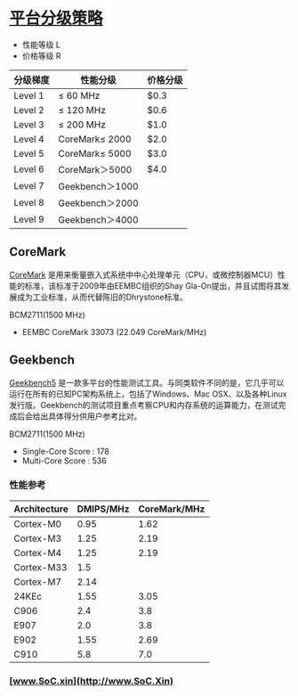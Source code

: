 ﻿# [平台分级策略](https://github.com/SoCXin/Level)

* 性能等级 L
* 价格等级 R

| 分级梯度 | 性能分级 | 价格分级 |
| ------- | -------- |  ------ |
| Level 1 | ≤ 60 MHz |   $0.3 |
| Level 2 | ≤ 120 MHz |  $0.6 |
| Level 3 | ≤ 200 MHz  | $1.0 |
| Level 4 | CoreMark≤ 2000 | $2.0  |
| Level 5 | CoreMark≤ 5000 | $3.0  |
| Level 6 | CoreMark＞5000 | $4.0  |
| Level 7 | Geekbench＞1000 |   |
| Level 8 | Geekbench＞2000 |   |
| Level 9 | Geekbench＞4000 |   |



## CoreMark

[CoreMark](https://www.eembc.org/coremark/index.php) 是用来衡量嵌入式系统中中心处理单元（CPU，或微控制器MCU）性能的标准，该标准于2009年由EEMBC组织的Shay Gla-On提出，并且试图将其发展成为工业标准，从而代替陈旧的Dhrystone标准。

BCM2711(1500 MHz)

* EEMBC CoreMark 33073 (22.049 CoreMark/MHz)

## Geekbench

[Geekbench5](https://browser.geekbench.com/v5/cpu/search) 是一款多平台的性能测试工具。与同类软件不同的是，它几乎可以运行在所有的已知PC架构系统上，包括了Windows、Mac OSX、以及各种Linux发行版。Geekbench的测试项目重点考察CPU和内存系统的运算能力，在测试完成后会给出具体得分供用户参考比对。

BCM2711(1500 MHz)

* Single-Core Score : 178
* Multi-Core Score : 536


### 性能参考

|  Architecture  | DMIPS/MHz | CoreMark/MHz |
| --------- | --------- | ------------ |
| Cortex-M0 |   0.95    |       1.62  |
| Cortex-M3 |   1.25    |     2.19    |
| Cortex-M4 |   1.25    |     2.19    |
| Cortex-M33 |   1.5    |         |
| Cortex-M7 |   2.14    |         |
| 24KEc |   1.55    |     3.05    |
| C906 |   2.4   |   3.8  |
| E907 |   2.0   |  3.8   |
| E902 |   1.55    |     2.69    |
| C910 |   5.8    |     7.0    |



### [www.SoC.xin](http://www.SoC.Xin)
